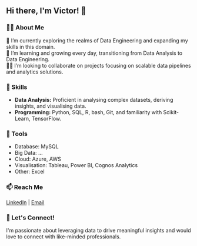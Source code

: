 ## Hi there, I'm Victor! 👋
### 👨‍💻 About Me
🔭 I’m currently exploring the realms of Data Engineering and expanding my skills in this domain. <br>
🌱 I’m learning and growing every day, transitioning from Data Analysis to Data Engineering. <br>
👷‍♂️ I’m looking to collaborate on projects focusing on scalable data pipelines and analytics solutions. <br>
### 🚀 Skills
<!-- + **Data Engineering:** Developing robust data pipelines, ETL processes, and data warehousing. -->
+ **Data Analysis:** Proficient in analysing complex datasets, deriving insights, and visualising data.
+ **Programming:** Python, SQL, R, bash, Git, and familiarity with Scikit-Learn, TensorFlow.
### 🔧 Tools
+ Database: MySQL <!--, MongoDB -->
+ Big Data: …
+ Cloud: Azure, AWS
+ Visualisation: Tableau, Power BI, Cognos Analytics
+ Other: Excel
<!-- ### 📊 Projects
+ Project Name: Brief description highlighting your role and key technologies used.
+ Project Name: Brief description highlighting your role and key technologies used.
+ Project Name: Brief description highlighting your role and key technologies used.
-->
### 📫 Reach Me
[LinkedIn](https://www.linkedin.com/in/za-mntungwa/)
| [Email](za.mntungwa@icloud.com)
### 💬 Let's Connect!
I'm passionate about leveraging data to drive meaningful insights and would love to connect with like-minded professionals.
<!-- 
### 😄 Pronouns: ...
### ⚡ Fun fact: ...
-->

<!---
za-mntungwa/za-mntungwa is a ✨ special ✨ repository because its `README.md` (this file) appears on your GitHub profile.
You can click the Preview link to take a look at your changes.
--->
